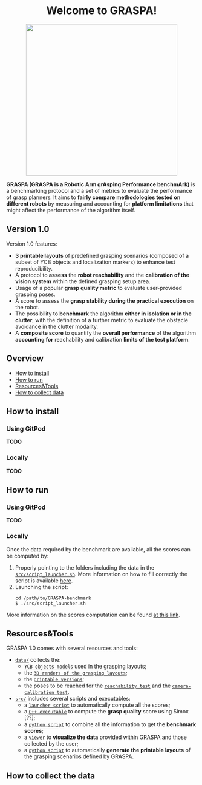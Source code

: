 


 <h1 align="center">Welcome to <b>GRASPA</b>!</h1>

 <p align="center">
<img src="https://github.com/robotology/GRASPA-benchmark/blob/master/media/benchmark-setup2.jpg" width=400>
</p>

**GRASPA (GRASPA is a Robotic Arm grAsping Performance benchmArk)** is
 a benchmarking protocol and a set of metrics to evaluate the performance of grasp planners. It aims to **fairly compare methodologies tested on different robots** by measuring and accounting for **platform limitations** that might affect the performance of the algorithm itself.

 ## Version 1.0
 Version 1.0 features:
 -  **3 printable layouts** of predefined grasping scenarios (composed of a subset of YCB objects and localization markers) to enhance test reproducibility.
 - A protocol to **assess** the **robot reachability** and the **calibration of the vision system** within the defined grasping setup area.
 - Usage of a popular **grasp quality metric** to evaluate user-provided grasping poses.
 - A score to assess the **grasp stability during the practical execution** on the robot.
 - The possibility to **benchmark** the algorithm **either in isolation or in the clutter**, with the definition of a further metric to  evaluate the obstacle avoidance in the clutter modality.
 - A **composite score** to quantify the **overall performance** of the algorithm **accounting for** reachability and calibration **limits of the test platform**.

## Overview
- [How to install](https://github.com/robotology/GRASPA-benchmark#how-to-install)
- [How to run](https://github.com/robotology/GRASPA-benchmark#how-to-run)
- [Resources&Tools](https://github.com/robotology/GRASPA-benchmark#resourcestools)
- [How to collect data](https://github.com/robotology/GRASPA-benchmark#how-to-collect-the-data)
 ## How to install
  ### Using GitPod
 **TODO**
 ### Locally
 **TODO**

 ## How to run
 ### Using GitPod
 **TODO**

 ### Locally
 Once the data required by the benchmark are available, all the scores can be computed by:
 1. Properly pointing to the folders including the data in the [`src/script_launcher.sh`](https://github.com/robotology/GRASPA-benchmark/blob/master/src/script_launcher.sh). More information on how to fill correctly the script is available [here]().
 2. Launching the script:
     ```
     cd /path/to/GRASPA-benchmark
     $ ./src/script_launcher.sh
     ```
 More information on the scores computation can be found [at this link](https://github.com/robotology/GRASPA-benchmark/tree/master/src).

 ## Resources&Tools
GRASPA 1.0 comes with several resources and tools:
-  [`data/`](https://github.com/robotology/GRASPA-benchmark/tree/master/data) collects the:
   - [`YCB objects models`](https://github.com/robotology/GRASPA-benchmark/tree/master/data/objects) used in the grasping layouts;
   - the [`3D renders of the grasping layouts`](https://github.com/robotology/GRASPA-benchmark/tree/master/data/scenes/grasping/3D_scenes);
   - the [`printable versions`](https://github.com/robotology/GRASPA-benchmark/tree/master/data/scenes/grasping/printable_layouts);
   - the poses to be reached for the [`reachability test`](https://github.com/robotology/GRASPA-benchmark/tree/master/data/scenes/reachability) and the [`camera-calibration test`](https://github.com/robotology/GRASPA-benchmark/tree/master/data/scenes/camera_calibration).
- [`src/`](https://github.com/robotology/GRASPA-benchmark/tree/master/src) includes several scripts and executables:
   - a [`launcher script`](https://github.com/robotology/GRASPA-benchmark/blob/master/src/script_launcher.sh) to automatically compute all the scores;
   - a [`C++ executable`](https://github.com/robotology/GRASPA-benchmark/tree/master/src/compute-grasp-quality-with-visu) to compute the **grasp quality** score using Simox [??];
   - a [`python script`](https://github.com/robotology/GRASPA-benchmark/blob/master/src/scores_evaluation.py) to combine all the information to get the **benchmark scores**;
   - a [`viewer`](https://github.com/robotology/GRASPA-benchmark/tree/master/src/scene-viewer) to **visualize the data** provided within GRASPA and those collected by the user;
   - a [`python script`](https://github.com/robotology/GRASPA-benchmark/tree/master/src/layout-printer) to automatically **generate the printable layouts** of the grasping scenarios defined by GRASPA.
 
 ## How to collect the data
